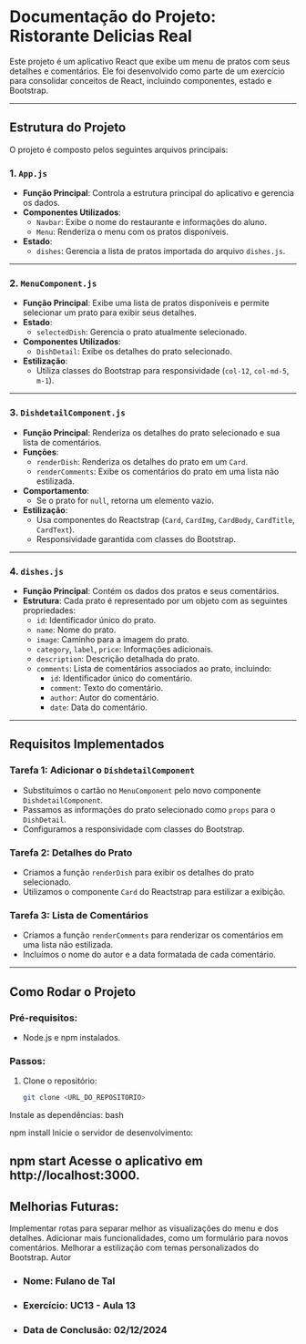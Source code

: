 # Documentação do Projeto: Ristorante Delicias Real

Este projeto é um aplicativo React que exibe um menu de pratos com seus detalhes e comentários. Ele foi desenvolvido como parte de um exercício para consolidar conceitos de React, incluindo componentes, estado e Bootstrap.

---

## **Estrutura do Projeto**

O projeto é composto pelos seguintes arquivos principais:

### 1. **`App.js`**
- **Função Principal**: Controla a estrutura principal do aplicativo e gerencia os dados.
- **Componentes Utilizados**:
  - `Navbar`: Exibe o nome do restaurante e informações do aluno.
  - `Menu`: Renderiza o menu com os pratos disponíveis.
- **Estado**:
  - `dishes`: Gerencia a lista de pratos importada do arquivo `dishes.js`.

---

### 2. **`MenuComponent.js`**
- **Função Principal**: Exibe uma lista de pratos disponíveis e permite selecionar um prato para exibir seus detalhes.
- **Estado**:
  - `selectedDish`: Gerencia o prato atualmente selecionado.
- **Componentes Utilizados**:
  - `DishDetail`: Exibe os detalhes do prato selecionado.
- **Estilização**:
  - Utiliza classes do Bootstrap para responsividade (`col-12`, `col-md-5`, `m-1`).

---

### 3. **`DishdetailComponent.js`**
- **Função Principal**: Renderiza os detalhes do prato selecionado e sua lista de comentários.
- **Funções**:
  - `renderDish`: Renderiza os detalhes do prato em um `Card`.
  - `renderComments`: Exibe os comentários do prato em uma lista não estilizada.
- **Comportamento**:
  - Se o prato for `null`, retorna um elemento vazio.
- **Estilização**:
  - Usa componentes do Reactstrap (`Card`, `CardImg`, `CardBody`, `CardTitle`, `CardText`).
  - Responsividade garantida com classes do Bootstrap.

---

### 4. **`dishes.js`**
- **Função Principal**: Contém os dados dos pratos e seus comentários.
- **Estrutura**:
  Cada prato é representado por um objeto com as seguintes propriedades:
  - `id`: Identificador único do prato.
  - `name`: Nome do prato.
  - `image`: Caminho para a imagem do prato.
  - `category`, `label`, `price`: Informações adicionais.
  - `description`: Descrição detalhada do prato.
  - `comments`: Lista de comentários associados ao prato, incluindo:
    - `id`: Identificador único do comentário.
    - `comment`: Texto do comentário.
    - `author`: Autor do comentário.
    - `date`: Data do comentário.

---

## **Requisitos Implementados**

### Tarefa 1: Adicionar o `DishdetailComponent`
- Substituímos o cartão no `MenuComponent` pelo novo componente `DishdetailComponent`.
- Passamos as informações do prato selecionado como `props` para o `DishDetail`.
- Configuramos a responsividade com classes do Bootstrap.

### Tarefa 2: Detalhes do Prato
- Criamos a função `renderDish` para exibir os detalhes do prato selecionado.
- Utilizamos o componente `Card` do Reactstrap para estilizar a exibição.

### Tarefa 3: Lista de Comentários
- Criamos a função `renderComments` para renderizar os comentários em uma lista não estilizada.
- Incluímos o nome do autor e a data formatada de cada comentário.

---

## **Como Rodar o Projeto**

### Pré-requisitos:
- Node.js e npm instalados.

### Passos:
1. Clone o repositório:
   ```bash
   git clone <URL_DO_REPOSITORIO>
Instale as dependências:
bash

npm install
Inicie o servidor de desenvolvimento:


npm start
Acesse o aplicativo em http://localhost:3000.
--
Melhorias Futuras:
---
Implementar rotas para separar melhor as visualizações do menu e dos detalhes.
Adicionar mais funcionalidades, como um formulário para novos comentários.
Melhorar a estilização com temas personalizados do Bootstrap.
Autor
 
* ### Nome: Fulano de Tal
* ### Exercício: UC13 - Aula 13
* ### Data de Conclusão: 02/12/2024
